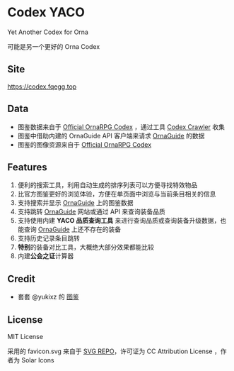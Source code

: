 # Codex YACO

Yet Another Codex for Orna

可能是另一个更好的 Orna Codex

## Site

https://codex.fqegg.top

## Data

- 图鉴数据来自于 [Official OrnaRPG Codex](https://playorna.com) ，通过工具 [Codex Crawler](https://github.com/67au/OrnaCodexCrawler) 收集
- 图鉴中借助内建的 OrnaGuide API 客户端来请求 [OrnaGuide](https://orna.guide) 的数据
- 图鉴的图像资源来自于 [Official OrnaRPG Codex](https://playorna.com)

## Features

1. 便利的搜索工具，利用自动生成的排序列表可以方便寻找特效物品
2. 比官方图鉴更好的浏览体验，方便在单页面中浏览与当前条目相关的信息
3. 支持搜索并显示 [OrnaGuide](https://orna.guide) 上的图鉴数据
4. 支持跳转 [OrnaGuide](https://orna.guide) 网站或通过 API 来查询装备品质
5. 支持使用内建 **YACO 品质查询工具** 来进行查询品质或查询装备升级数据，也能查询 [OrnaGuide](https://orna.guide) 上还不存在的装备
6. 支持历史记录条目跳转
7. **特别**的装备对比工具，大概绝大部分效果都能比较
8. 内建**公会之证**计算器

## Credit

- 套套 @yukixz 的 [图鉴](https://github.com/yukixz/orna-tools)

## License

MIT License

采用的 favicon.svg 来自于 [SVG REPO](https://www.svgrepo.com/svg/529407/book-bookmark)，许可证为 CC Attribution License ，作者为 Solar Icons
